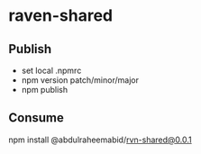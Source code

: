 # raven-shared

## Publish
- set local .npmrc
- npm version patch/minor/major
- npm publish

## Consume
npm install @abdulraheemabid/rvn-shared@0.0.1